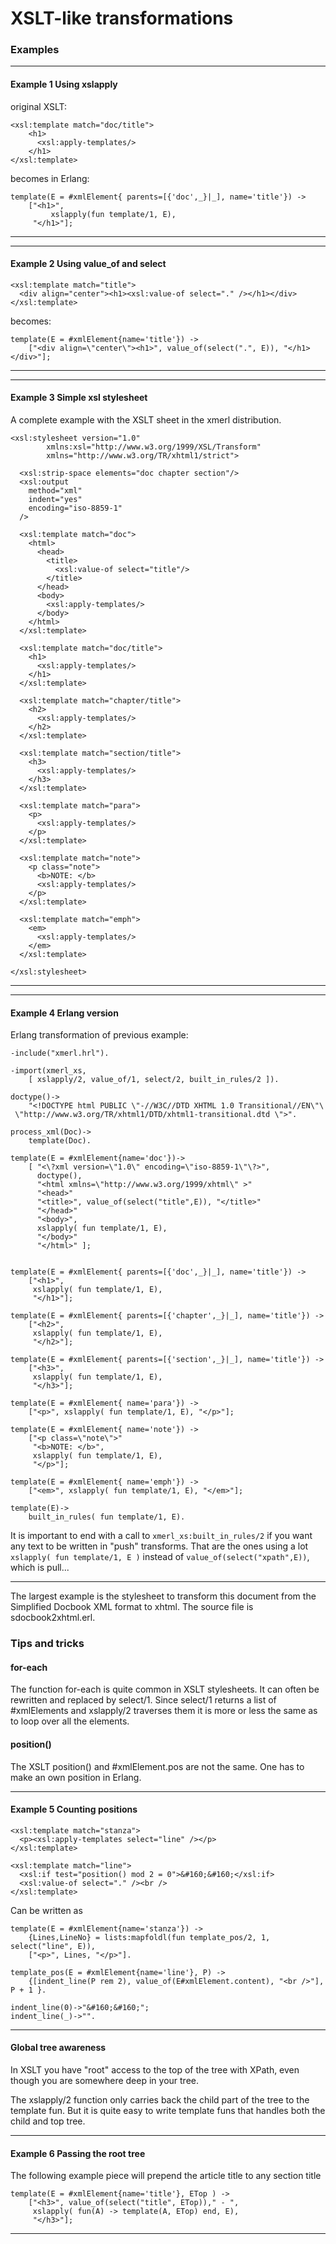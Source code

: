# XSLT-like transformations

### Examples

---

#### Example 1 Using xslapply

original XSLT:

    <xsl:template match="doc/title">
        <h1>
          <xsl:apply-templates/>
        </h1>
    </xsl:template>

becomes in Erlang:

    template(E = #xmlElement{ parents=[{'doc',_}|_], name='title'}) ->
        ["<h1>",
             xslapply(fun template/1, E),
         "</h1>"];

---

---

#### Example 2 Using value_of and select

    <xsl:template match="title">
      <div align="center"><h1><xsl:value-of select="." /></h1></div>
    </xsl:template>

becomes:

    template(E = #xmlElement{name='title'}) ->
        ["<div align=\"center\"><h1>", value_of(select(".", E)), "</h1></div>"];

---

---

#### Example 3 Simple xsl stylesheet

A complete example with the XSLT sheet in the xmerl distribution.

    <xsl:stylesheet version="1.0"
    		xmlns:xsl="http://www.w3.org/1999/XSL/Transform"
    		xmlns="http://www.w3.org/TR/xhtml1/strict">

      <xsl:strip-space elements="doc chapter section"/>
      <xsl:output
    	method="xml"
    	indent="yes"
    	encoding="iso-8859-1"
      />

      <xsl:template match="doc">
        <html>
          <head>
            <title>
              <xsl:value-of select="title"/>
            </title>
          </head>
          <body>
            <xsl:apply-templates/>
          </body>
        </html>
      </xsl:template>

      <xsl:template match="doc/title">
        <h1>
          <xsl:apply-templates/>
        </h1>
      </xsl:template>

      <xsl:template match="chapter/title">
        <h2>
          <xsl:apply-templates/>
        </h2>
      </xsl:template>

      <xsl:template match="section/title">
        <h3>
          <xsl:apply-templates/>
        </h3>
      </xsl:template>

      <xsl:template match="para">
        <p>
          <xsl:apply-templates/>
        </p>
      </xsl:template>

      <xsl:template match="note">
        <p class="note">
          <b>NOTE: </b>
          <xsl:apply-templates/>
        </p>
      </xsl:template>

      <xsl:template match="emph">
        <em>
          <xsl:apply-templates/>
        </em>
      </xsl:template>

    </xsl:stylesheet>

---

---

#### Example 4 Erlang version

Erlang transformation of previous example:

    -include("xmerl.hrl").

    -import(xmerl_xs,
    	[ xslapply/2, value_of/1, select/2, built_in_rules/2 ]).

    doctype()->
        "<!DOCTYPE html PUBLIC \"-//W3C//DTD XHTML 1.0 Transitional//EN\"\
     \"http://www.w3.org/TR/xhtml1/DTD/xhtml1-transitional.dtd \">".

    process_xml(Doc)->
    	template(Doc).

    template(E = #xmlElement{name='doc'})->
        [ "<\?xml version=\"1.0\" encoding=\"iso-8859-1\"\?>",
          doctype(),
          "<html xmlns=\"http://www.w3.org/1999/xhtml\" >"
          "<head>"
          "<title>", value_of(select("title",E)), "</title>"
          "</head>"
          "<body>",
          xslapply( fun template/1, E),
          "</body>"
          "</html>" ];


    template(E = #xmlElement{ parents=[{'doc',_}|_], name='title'}) ->
        ["<h1>",
         xslapply( fun template/1, E),
         "</h1>"];

    template(E = #xmlElement{ parents=[{'chapter',_}|_], name='title'}) ->
        ["<h2>",
         xslapply( fun template/1, E),
         "</h2>"];

    template(E = #xmlElement{ parents=[{'section',_}|_], name='title'}) ->
        ["<h3>",
         xslapply( fun template/1, E),
         "</h3>"];

    template(E = #xmlElement{ name='para'}) ->
        ["<p>", xslapply( fun template/1, E), "</p>"];

    template(E = #xmlElement{ name='note'}) ->
        ["<p class=\"note\">"
         "<b>NOTE: </b>",
         xslapply( fun template/1, E),
         "</p>"];

    template(E = #xmlElement{ name='emph'}) ->
        ["<em>", xslapply( fun template/1, E), "</em>"];

    template(E)->
        built_in_rules( fun template/1, E).

It is important to end with a call to `xmerl_xs:built_in_rules/2` if you want any
text to be written in "push" transforms. That are the ones using a lot `xslapply(
fun template/1, E )` instead of `value_of(select("xpath",E))`, which is pull...

---

The largest example is the stylesheet to transform this document from the
Simplified Docbook XML format to xhtml. The source file is sdocbook2xhtml.erl.

### Tips and tricks

#### for-each

The function for-each is quite common in XSLT stylesheets. It can often be
rewritten and replaced by select/1. Since select/1 returns a list of
#xmlElements and xslapply/2 traverses them it is more or less the same as to
loop over all the elements.

#### position()

The XSLT position() and #xmlElement.pos are not the same. One has to make an own
position in Erlang.

---

#### Example 5 Counting positions

    <xsl:template match="stanza">
      <p><xsl:apply-templates select="line" /></p>
    </xsl:template>

    <xsl:template match="line">
      <xsl:if test="position() mod 2 = 0">&#160;&#160;</xsl:if>
      <xsl:value-of select="." /><br />
    </xsl:template>

Can be written as

    template(E = #xmlElement{name='stanza'}) ->
        {Lines,LineNo} = lists:mapfoldl(fun template_pos/2, 1, select("line", E)),
        ["<p>", Lines, "</p>"].

    template_pos(E = #xmlElement{name='line'}, P) ->
        {[indent_line(P rem 2), value_of(E#xmlElement.content), "<br />"], P + 1 }.

    indent_line(0)->"&#160;&#160;";
    indent_line(_)->"".

---

#### Global tree awareness

In XSLT you have "root" access to the top of the tree with XPath, even though
you are somewhere deep in your tree.

The xslapply/2 function only carries back the child part of the tree to the
template fun. But it is quite easy to write template funs that handles both the
child and top tree.

---

#### Example 6 Passing the root tree

The following example piece will prepend the article title to any section title

    template(E = #xmlElement{name='title'}, ETop ) ->
        ["<h3>", value_of(select("title", ETop))," - ",
         xslapply( fun(A) -> template(A, ETop) end, E),
         "</h3>"];

---
